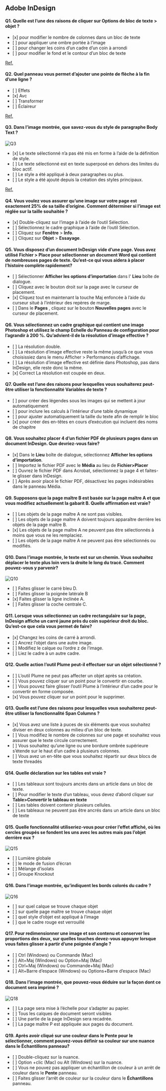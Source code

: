 ## Adobe InDesign

#### Q1. Quelle est l’une des raisons de cliquer sur Options de bloc de texte > objet ?

- \[x] pour modifier le nombre de colonnes dans un bloc de texte
- \[ ] pour appliquer une ombre portée à l’image
- \[ ] pour changer les coins d’un cadre d’un coin à arrondi
- \[ ] pour modifier le fond et le contour d’un bloc de texte

[Ref.](https://www.agitraining.com/adobe/indesign/tutorials/text-frame-options-in-indesign?page=4#:~:text=You%20can%20have%20InDesign%20determine,choosing%20Object%20%3E%20Text%20Frame%20Options.)

#### Q2. Quel panneau vous permet d’ajouter une pointe de flèche à la fin d’une ligne ?

- \[ ] Effets
- \[x] Avc
- \[ ] Transformer
- \[ ] Éclaireur

[Ref.](https://helpx.adobe.com/in/indesign/using/applying-line-stroke-settings.html#:~:text=Use%20the%20Start%20and%20End,the%20Start%20and%20End%20menus.)

#### Q3. Dans l’image montrée, que savez-vous du style de paragraphe Body Text ?

![Q3](images/Q3.jpg)

- \[x] Le texte sélectionné n’a pas été mis en forme à l’aide de la définition de style.
- \[ ] Le texte sélectionné est en texte superposé en dehors des limites du bloc actif.
- \[ ] Le style a été appliqué à deux paragraphes ou plus.
- \[ ] Le style a été ajouté depuis la création des styles principaux.

[Ref.](https://helpx.adobe.com/indesign/using/paragraph-character-styles.html)

#### Q4. Vous voulez vous assurer qu’une image sur votre page est exactement 25% de sa taille d’origine. Comment déterminer si l’image est réglée sur la taille souhaitée ?

- \[x] Double-cliquez sur l’image à l’aide de l’outil Sélection.
- \[ ] Sélectionnez le cadre graphique à l’aide de l’outil Sélection.
- \[ ] Cliquez sur **Fenêtre** > **Info**.
- \[ ] Cliquez sur **Objet** > **Essayage**.

#### Q5. Vous disposez d’un document InDesign vide d’une page. Vous avez utilisé Fichier > Place pour sélectionner un document Word qui contient de nombreuses pages de texte. Qu’est-ce qui vous aidera à placer l’histoire complète rapidement?

- \[ ] Sélectionner **Afficher les options d’importation** dans l' **Lieu** boîte de dialogue.
- \[ ] Cliquez avec le bouton droit sur la page avec le curseur de placement.
- \[x] Cliquez tout en maintenant la touche Maj enfoncée à l’aide du curseur situé à l’intérieur des repères de marge.
- \[ ] Dans le **Pages** , cliquez sur le bouton **Nouvelles pages** avec le curseur de placement.

#### Q6. Vous sélectionnez un cadre graphique qui contient une image Photoshop et utilisez le champ Echelle du Panneau de configuration pour l’agrandir à 200 %. Qu’advient-il de la résolution d’image effective ?

- \[ ] La résolution double.
- \[ ] La résolution d’image effective reste la même jusqu’à ce que vous choisissiez dans le menu Afficher > Performances d’affichage.
- \[ ] La résolution d’image effective est définie dans Photoshop, pas dans InDesign, elle reste donc la même.
- \[x] Correct La résolution est coupée en deux.

#### Q7. Quelle est l’une des raisons pour lesquelles vous souhaiterez peut-être utiliser la fonctionnalité Variables de texte ?

- \[ ] pour créer des légendes sous les images qui se mettent à jour automatiquement
- \[ ] pour inclure les calculs à l’intérieur d’une table dynamique
- \[ ] pour ajuster automatiquement la taille du texte afin de remplir le bloc
- \[x] pour créer des en-têtes en cours d’exécution qui incluent des noms de chapitre

#### Q8. Vous souhaitez placer 4 d’un fichier PDF de plusieurs pages dans un document InDesign. Que devriez-vous faire?

- \[x] Dans le **Lieu** boîte de dialogue, sélectionnez **Afficher les options d’importation**.
- \[ ] Importez le fichier PDF avec le **Média** au lieu de **Fichier>Placer**
- \[ ] Ouvrez le fichier PDF dans Acrobat, sélectionnez la page 4 et faites-le glisser dans InDesign.
- \[ ] Après avoir placé le fichier PDF, désactivez les pages indésirables dans le panneau Média.

#### Q9. Supposons que la page maître B est basée sur la page maître A et que vous modifiez actuellement la gabarit B. Quelle affirmation est vraie?

- \[ ] Les objets de la page maître A ne sont pas visibles.
- \[ ] Les objets de la page maître A doivent toujours apparaître derrière les objets de la page maître B.
- \[x] Les objets de la page maître A ne peuvent pas être sélectionnés à moins que vous ne les remplaciez.
- \[ ] Les objets de la page maître A ne peuvent pas être sélectionnés ou modifiés.

#### Q10. Dans l’image montrée, le texte est sur un chemin. Vous souhaitez déplacer le texte plus loin vers la droite le long du tracé. Comment pouvez-vous y parvenir?

![Q10](images/q10.png)

- \[ ] Faites glisser le carré bleu D.
- \[ ] Faites glisser la poignée latérale B
- \[x] Faites glisser la ligne inclinée A.
- \[ ] Faites glisser la coche centrale C.

#### Q11. Lorsque vous sélectionnez un cadre rectangulaire sur la page, InDesign affiche un carré jaune près du coin supérieur droit du bloc. Qu’est-ce que cela vous permet de faire?

- \[x] Changez les coins de carré à arrondi.
- \[ ] Ancrez l’objet dans une autre image.
- \[ ] Modifiez le calque ou l’ordre z de l’image.
- \[ ] Liez le cadre à un autre cadre.

#### Q12. Quelle action l’outil Plume peut-il effectuer sur un objet sélectionné ?

- \[ ] L’outil Plume ne peut pas affecter un objet après sa création.
- \[ ] Vous pouvez cliquer sur un point pour le convertir en courbe.
- \[ ] Vous pouvez faire glisser l’outil Plume à l’intérieur d’un cadre pour le convertir en forme composée.
- \[x] Vous pouvez cliquer sur un point pour le supprimer.

#### Q13. Quelle est l’une des raisons pour lesquelles vous souhaiterez peut-être utiliser la fonctionnalité Span Columns ?

- \[x] Vous avez une liste à puces de six éléments que vous souhaitez diviser en deux colonnes au milieu d’un bloc de texte.
- \[ ] Vous modifiez le nombre de colonnes sur une page et souhaitez vous assurer que le texte circule correctement.
- \[ ] Vous souhaitez qu’une ligne ou une bordure ombrée supérieure s’étende sur le haut d’un cadre à plusieurs colonnes.
- \[ ] Vous avez un en-tête que vous souhaitez répartir sur deux blocs de texte threadés

#### Q14. Quelle déclaration sur les tables est vraie ?

- \[ ] Les tableaux sont toujours ancrés dans un article dans un bloc de texte.
- \[ ] Pour modifier le texte d’un tableau, vous devez d’abord cliquer sur **Table>Convertir le tableau en texte**
- \[ ] Les tables doivent contenir plusieurs cellules.
- \[ ] Les tableaux ne peuvent pas être ancrés dans un article dans un bloc de texte

#### Q15. Quelle fonctionnalité utiliseriez-vous pour créer l’effet affiché, où les cercles groupés se fondent les uns avec les autres mais pas l’objet derrière eux ?

![Q15](images/Q15.png)

- \[ ] Lumière globale
- \[ ] le mode de fusion d’écran
- \[ ] Mélange d’isolats
- \[ ] Groupe Knockout

#### Q16. Dans l’image montrée, qu’indiquent les bords colorés du cadre ?

![Q16](images/Q16.png)

- \[ ] sur quel calque se trouve chaque objet
- \[ ] sur quelle page maître se trouve chaque objet
- \[ ] quel style d’objet est appliqué à l’image
- \[ ] que le cadre rouge est verrouillé

#### Q17. Pour redimensionner une image et son contenu et conserver les proportions des deux, sur quelles touches devez-vous appuyer lorsque vous faites glisser à partir d’une poignée d’angle ?

- \[ ] Ctrl (Windows) ou Commande (Mac)
- \[ ] Alt+Maj (Windows) ou Option+Maj (Mac)
- \[ ] Ctrl+Maj (Windows) ou Commande+Maj (Mac)
- \[ ] Alt+Barre d’espace (Windows) ou Options+Barre d’espace (Mac)

#### Q18. Dans l’image montrée, que pouvez-vous déduire sur la façon dont ce document sera imprimé ?

![Q18](images/Q18.png)

- \[ ] La page sera mise à l’échelle pour s’adapter au papier.
- \[ ] Tous les calques de document seront visibles
- \[ ] Une partie de la page InDesign sera recadrée.
- \[ ] La page maître P est appliquée aux pages du document.

#### Q19. Après avoir cliqué sur une couleur dans le **Pente** pour le sélectionner, comment pouvez-vous définir sa couleur sur une nuance dans le **Échantillons** panneau?

- \[ ] Double-cliquez sur la nuance.
- \[ ] Option +clic (Mac) ou Alt (Windows) sur la nuance.
- \[ ] Vous ne pouvez pas appliquer un échantillon de couleur à un arrêt de couleur dans le **Pente** panneau.
- \[ ] Faites glisser l’arrêt de couleur sur la couleur dans le **Échantillons** panneau.
